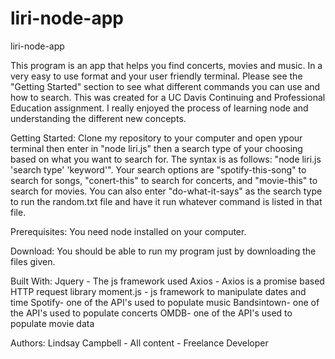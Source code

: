 # liri-node-app

liri-node-app

This program is an app that helps you find concerts, movies and music. In a very easy to use format and your user friendly terminal. Please see the "Getting Started" section to see what different commands you can use and how to search. This was created for a UC Davis Continuing and Professional Education assignment. I really enjoyed the process of learning node and understanding the different new concepts.  

Getting Started:
Clone my repository to your computer and open ypour terminal then enter in "node liri.js" then a search type of your choosing based on what you want to search for. The syntax is as follows: "node liri.js 'search type' 'keyword'". Your search options are "spotify-this-song"  to search for songs, "conert-this" to search for concerts, and "movie-this" to search for movies. You can also enter "do-what-it-says" as the search type to run the random.txt file and have it run whatever command is listed in that file.

Prerequisites:
You need node installed on your computer.

Download:
You should be able to run my program just by downloading the files given.

Built With:
Jquery - The js framework used
Axios - Axios is a promise based HTTP request library
moment.js - js framework to manipulate dates and time
Spotify- one of the API's used to populate music
Bandsintown- one of the API's used to populate concerts
OMDB- one of the API's used to populate movie data

Authors:
Lindsay Campbell - All content - Freelance Developer

